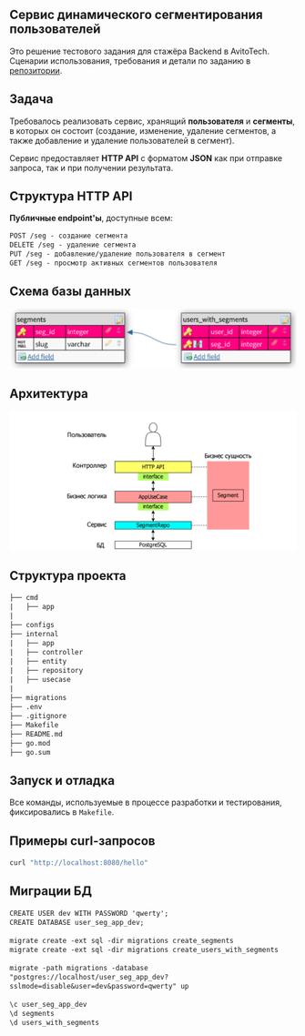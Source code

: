 ## Сервис динамического сегментирования пользователей
Это решение тестового задания для стажёра Backend в AvitoTech. Сценарии использования, требования и детали по заданию в [репозитории](https://github.com/avito-tech/backend-trainee-assignment-2023/).

## Задача
Требовалось реализовать сервис, хранящий **пользователя** и **сегменты**, в которых он состоит (создание, изменение, удаление сегментов, а также добавление и удаление пользователей в сегмент).

Сервис предоставляет **HTTP API** с форматом **JSON** как при отправке запроса, так и при получении результата.

## Структура HTTP API
**Публичные endpoint'ы**, доступные всем:

```
POST /seg - создание сегмента
DELETE /seg - удаление сегмента
PUT /seg - добавление/удаление пользователя в сегмент
GET /seg - просмотр активных сегментов пользователя
```

## Схема базы данных

<p align="center">
    <img src="/assets/images/db_schema.png" width="800">
</p>

## Архитектура

<p align="center">
    <img src="/assets/images/architecture.png" width="800">
</p>

## Структура проекта
```
├── cmd
|   ├── app
|
├── configs
├── internal
|   ├── app
|   ├── controller
|   ├── entity
|   ├── repository
|   ├── usecase
|
├── migrations
├── .env
├── .gitignore
├── Makefile
├── README.md
├── go.mod
├── go.sum
```

## Запуск и отладка
Все команды, используемые в процессе разработки и тестирования, фиксировались в `Makefile`.

## Примеры curl-запросов

```bash
curl "http://localhost:8080/hello"
```

## Миграции БД

```
CREATE USER dev WITH PASSWORD 'qwerty';
CREATE DATABASE user_seg_app_dev;

migrate create -ext sql -dir migrations create_segments
migrate create -ext sql -dir migrations create_users_with_segments

migrate -path migrations -database "postgres://localhost/user_seg_app_dev?sslmode=disable&user=dev&password=qwerty" up

\c user_seg_app_dev
\d segments
\d users_with_segments
```